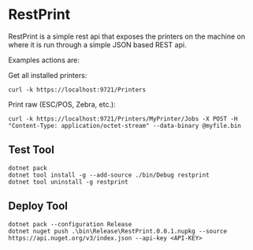 ﻿# RestPrint

RestPrint is a simple rest api that exposes the printers on the machine on where it is run through a simple JSON based REST api.

Examples actions are:

Get all installed printers:
```
curl -k https://localhost:9721/Printers
```

Print raw (ESC/POS, Zebra, etc.):
```
curl -k https://localhost:9721/Printers/MyPrinter/Jobs -X POST -H "Content-Type: application/octet-stream" --data-binary @myfile.bin
```

## Test Tool
```
dotnet pack
dotnet tool install -g --add-source ./bin/Debug restprint
dotnet tool uninstall -g restprint
```

## Deploy Tool
```
dotnet pack --configuration Release
dotnet nuget push .\bin\Release\RestPrint.0.0.1.nupkg --source https://api.nuget.org/v3/index.json --api-key <API-KEY>
```
